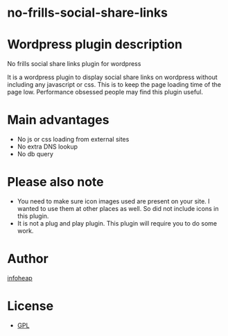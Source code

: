 no-frills-social-share-links
============================


# Wordpress plugin description
No frills social share links plugin for wordpress

It is a wordpress plugin to display social share links on wordpress without including any javascript or css.
This is to keep the page loading time of the page low. Performance obsessed people may find this plugin useful.

# Main advantages
- No js or css loading from external sites
- No extra DNS lookup
- No db query

# Please also note
- You need to make sure icon images used are present on your site.
  I wanted to use them at other places as well. So did not include icons in this plugin.
- It is not a plug and play plugin. This plugin will require you to do some work.

# Author
[infoheap](http://infoheap.com/)

# License
* [GPL](http://www.gnu.org/licenses/gpl-2.0.html)
